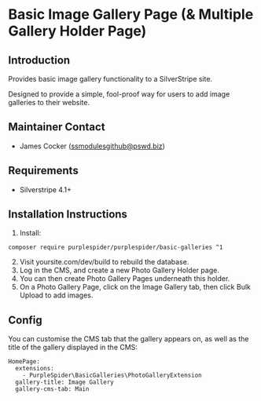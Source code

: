 # Basic Image Gallery Page (& Multiple Gallery Holder Page)

## Introduction

Provides basic image gallery functionality to a SilverStripe site. 

Designed to provide a simple, fool-proof way for users to add image galleries to their website.

## Maintainer Contact ##
 * James Cocker (ssmodulesgithub@pswd.biz)
 
## Requirements
 * Silverstripe 4.1+
 
## Installation Instructions

1. Install:
````
composer require purplespider/purplespider/basic-galleries ^1
````

2. Visit yoursite.com/dev/build to rebuild the database.
3. Log in the CMS, and create a new Photo Gallery Holder page.
4. You can then create Photo Gallery Pages underneath this holder.
5. On a Photo Gallery Page, click on the Image Gallery tab, then click Bulk Upload to add images.

## Config

You can customise the CMS tab that the gallery appears on, as well as the title of the gallery displayed in the CMS:

````
HomePage:
  extensions:
    - PurpleSpider\BasicGalleries\PhotoGalleryExtension
  gallery-title: Image Gallery
  gallery-cms-tab: Main
````